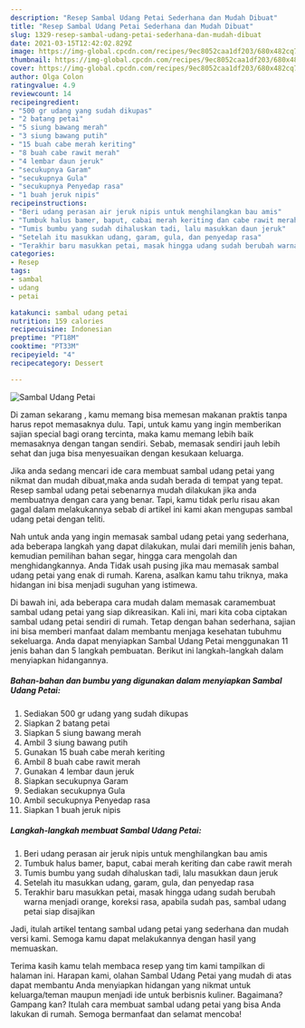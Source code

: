 ```yaml
---
description: "Resep Sambal Udang Petai Sederhana dan Mudah Dibuat"
title: "Resep Sambal Udang Petai Sederhana dan Mudah Dibuat"
slug: 1329-resep-sambal-udang-petai-sederhana-dan-mudah-dibuat
date: 2021-03-15T12:42:02.829Z
image: https://img-global.cpcdn.com/recipes/9ec8052caa1df203/680x482cq70/sambal-udang-petai-foto-resep-utama.jpg
thumbnail: https://img-global.cpcdn.com/recipes/9ec8052caa1df203/680x482cq70/sambal-udang-petai-foto-resep-utama.jpg
cover: https://img-global.cpcdn.com/recipes/9ec8052caa1df203/680x482cq70/sambal-udang-petai-foto-resep-utama.jpg
author: Olga Colon
ratingvalue: 4.9
reviewcount: 14
recipeingredient:
- "500 gr udang yang sudah dikupas"
- "2 batang petai"
- "5 siung bawang merah"
- "3 siung bawang putih"
- "15 buah cabe merah keriting"
- "8 buah cabe rawit merah"
- "4 lembar daun jeruk"
- "secukupnya Garam"
- "secukupnya Gula"
- "secukupnya Penyedap rasa"
- "1 buah jeruk nipis"
recipeinstructions:
- "Beri udang perasan air jeruk nipis untuk menghilangkan bau amis"
- "Tumbuk halus bamer, baput, cabai merah keriting dan cabe rawit merah"
- "Tumis bumbu yang sudah dihaluskan tadi, lalu masukkan daun jeruk"
- "Setelah itu masukkan udang, garam, gula, dan penyedap rasa"
- "Terakhir baru masukkan petai, masak hingga udang sudah berubah warna menjadi orange, koreksi rasa, apabila sudah pas, sambal udang petai siap disajikan"
categories:
- Resep
tags:
- sambal
- udang
- petai

katakunci: sambal udang petai 
nutrition: 159 calories
recipecuisine: Indonesian
preptime: "PT18M"
cooktime: "PT33M"
recipeyield: "4"
recipecategory: Dessert

---
```



![Sambal Udang Petai](https://img-global.cpcdn.com/recipes/9ec8052caa1df203/680x482cq70/sambal-udang-petai-foto-resep-utama.jpg)

Di zaman  sekarang , kamu memang bisa memesan makanan praktis tanpa harus repot memasaknya dulu. Tapi, untuk kamu yang ingin memberikan sajian special bagi orang tercinta, maka kamu memang lebih baik memasaknya dengan tangan sendiri. Sebab, memasak sendiri jauh lebih sehat dan juga bisa menyesuaikan dengan kesukaan keluarga.

Jika anda sedang mencari ide cara membuat sambal udang petai yang nikmat dan mudah dibuat,maka anda sudah berada di tempat yang tepat. Resep sambal udang petai  sebenarnya mudah dilakukan jika anda membuatnya dengan cara yang benar. Tapi, kamu tidak perlu risau akan gagal dalam melakukannya 
sebab di artikel ini kami akan mengupas sambal udang petai dengan teliti.  



Nah untuk anda yang ingin memasak sambal udang petai yang sederhana, ada beberapa langkah yang dapat dilakukan, mulai dari memilih jenis bahan, kemudian pemilihan bahan segar, hingga cara mengolah dan menghidangkannya. Anda Tidak usah pusing jika mau memasak sambal udang petai yang enak di rumah. Karena, asalkan kamu  tahu triknya, maka hidangan ini bisa menjadi suguhan yang istimewa.

Di bawah ini, ada beberapa cara mudah dalam memasak caramembuat sambal udang petai yang siap dikreasikan. Kali ini, mari kita coba ciptakan sambal udang petai sendiri di rumah. Tetap dengan bahan sederhana, sajian ini bisa memberi manfaat dalam membantu menjaga kesehatan tubuhmu sekeluarga. Anda dapat menyiapkan Sambal Udang Petai menggunakan 11 jenis bahan dan 5 langkah pembuatan. Berikut ini langkah-langkah dalam menyiapkan hidangannya.

<!--inarticleads1-->

##### Bahan-bahan dan bumbu yang digunakan dalam menyiapkan Sambal Udang Petai:

1. Sediakan 500 gr udang yang sudah dikupas
1. Siapkan 2 batang petai
1. Siapkan 5 siung bawang merah
1. Ambil 3 siung bawang putih
1. Gunakan 15 buah cabe merah keriting
1. Ambil 8 buah cabe rawit merah
1. Gunakan 4 lembar daun jeruk
1. Siapkan secukupnya Garam
1. Sediakan secukupnya Gula
1. Ambil secukupnya Penyedap rasa
1. Siapkan 1 buah jeruk nipis




<!--inarticleads2-->

##### Langkah-langkah membuat Sambal Udang Petai:

1. Beri udang perasan air jeruk nipis untuk menghilangkan bau amis
1. Tumbuk halus bamer, baput, cabai merah keriting dan cabe rawit merah
1. Tumis bumbu yang sudah dihaluskan tadi, lalu masukkan daun jeruk
1. Setelah itu masukkan udang, garam, gula, dan penyedap rasa
1. Terakhir baru masukkan petai, masak hingga udang sudah berubah warna menjadi orange, koreksi rasa, apabila sudah pas, sambal udang petai siap disajikan




Jadi, itulah artikel tentang  sambal udang petai  yang sederhana dan mudah versi kami. Semoga kamu dapat melakukannya dengan hasil yang memuaskan. 

Terima kasih kamu telah membaca resep yang tim kami tampilkan di halaman ini. Harapan kami, olahan  Sambal Udang Petai yang mudah di atas dapat membantu Anda menyiapkan hidangan yang nikmat untuk keluarga/teman maupun menjadi ide untuk berbisnis kuliner. Bagaimana? Gampang kan? Itulah cara membuat sambal udang petai yang bisa Anda lakukan di rumah. Semoga bermanfaat dan selamat mencoba!

